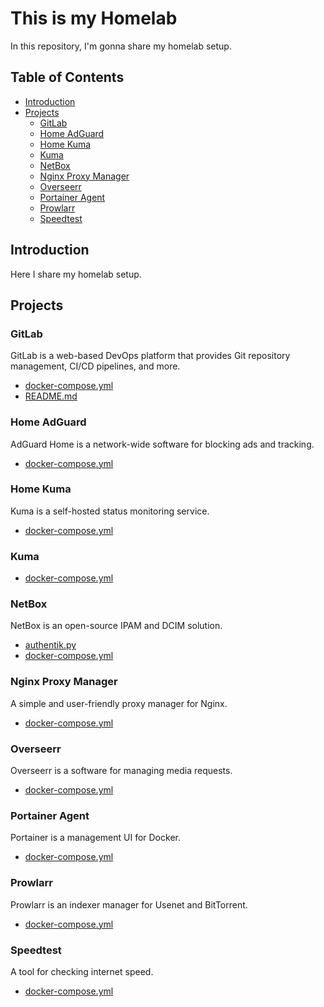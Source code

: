 # This is my Homelab
In this repository, I'm gonna share my homelab setup.

## Table of Contents
- [Introduction](#introduction)
- [Projects](#projects)
  - [GitLab](#gitlab)
  - [Home AdGuard](#home-adguard)
  - [Home Kuma](#home-kuma)
  - [Kuma](#kuma)
  - [NetBox](#netbox)
  - [Nginx Proxy Manager](#nginx-proxy-manager)
  - [Overseerr](#overseerr)
  - [Portainer Agent](#portainer-agent)
  - [Prowlarr](#prowlarr)
  - [Speedtest](#speedtest)

## Introduction
Here I share my homelab setup.

## Projects
### GitLab
GitLab is a web-based DevOps platform that provides Git repository management, CI/CD pipelines, and more.
- [docker-compose.yml](gitlab/docker-compose.yml)
- [README.md](gitlab/README.md)

### Home AdGuard
AdGuard Home is a network-wide software for blocking ads and tracking.
- [docker-compose.yml](home-adguard/docker-compose.yml)

### Home Kuma
Kuma is a self-hosted status monitoring service.
- [docker-compose.yml](home-kuma/docker-compose.yml)

### Kuma
- [docker-compose.yml](kuma/docker-compose.yml)

### NetBox
NetBox is an open-source IPAM and DCIM solution.
- [authentik.py](NetBox/authentik.py)
- [docker-compose.yml](NetBox/docker-compose.yml)

### Nginx Proxy Manager
A simple and user-friendly proxy manager for Nginx.
- [docker-compose.yml](nginx-proxy-manager/docker-compose.yml)

### Overseerr
Overseerr is a software for managing media requests.
- [docker-compose.yml](overseerr/docker-compose.yml)

### Portainer Agent
Portainer is a management UI for Docker.
- [docker-compose.yml](portainer-agent/docker-compose.yml)

### Prowlarr
Prowlarr is an indexer manager for Usenet and BitTorrent.
- [docker-compose.yml](prowlarr/docker-compose.yml)

### Speedtest
A tool for checking internet speed.
- [docker-compose.yml](speedtest/docker-compose.yml)